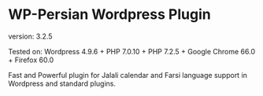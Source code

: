 # WP-Persian Wordpress Plugin

version: 3.2.5

Tested on: Wordpress 4.9.6 + PHP 7.0.10 + PHP 7.2.5 + Google Chrome 66.0 + Firefox 60.0

Fast and Powerful plugin for Jalali calendar and Farsi language support in Wordpress and standard plugins.



